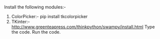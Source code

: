 Install the following modules:-
1. ColorPicker:- pip install tkcolorpicker
2. TKinter:- http://www.greenteapress.com/thinkpython/swampy/install.html
Type the code.
Run the code.

